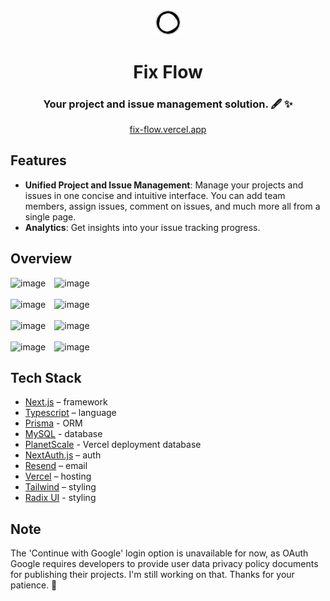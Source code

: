 <div align="center">
<img alt="logo" src="https://raw.githubusercontent.com/nevaehxinyue/fix-flow/main/public/logo2.png" width="40">
<h1 align="center">Fix Flow </h1>
<h3>Your project and issue management solution. 🖋️ ✨</h3>
<a href="https://fix-flow.vercel.app">fix-flow.vercel.app</a>
</div>

## Features
- **Unified Project and Issue Management**: Manage your projects and issues in one concise and intuitive interface. You can add team members, assign issues, comment on issues, and much more all from a single page.
- **Analytics**: Get insights into your issue tracking progress.

## Overview
<div>
<img width="1496" alt="image" src="https://github.com/nevaehxinyue/fix-flow/assets/151484982/7bbad816-098b-4660-a8e6-8d5bd58d5948" style="width: 49%; margin-right: 2%;">
<img width="1475" alt="image" src="https://github.com/nevaehxinyue/fix-flow/assets/151484982/bd88b859-9baf-4ab0-9e83-d350567d6d36" style="width: 49%; ">
</div>
<br/>
<div>
<img width="1496" alt="image" src="https://github.com/nevaehxinyue/fix-flow/assets/151484982/3d02a8f1-6f2e-4cfa-99f2-c4299a036d20" style="width: 49%; margin-right: 2%;">
<img width="1499" alt="image" src="https://github.com/nevaehxinyue/fix-flow/assets/151484982/3599c045-ef8f-494f-8cd6-4f243b046ae3" style="width: 49%; ">
</div>
<br/>
<div>
<img width="1502" alt="image" src="https://github.com/nevaehxinyue/fix-flow/assets/151484982/c51a7b08-a295-4864-a267-3362e6407374" style="width: 49%; margin-right: 2%;">
<img width="1489" alt="image" src="https://github.com/nevaehxinyue/fix-flow/assets/151484982/6a904be4-af6b-4e7d-adc8-ee147098ff19" style="width: 49%; ">
</div>
<br/>
<div>
<img width="1499" alt="image" src="https://github.com/nevaehxinyue/fix-flow/assets/151484982/886cc74c-c26d-4359-a4c3-7cae4557b9eb" style="width: 49%; margin-right: 2%;">
<img width="1501" alt="image" src="https://github.com/nevaehxinyue/fix-flow/assets/151484982/89844ccc-4551-4789-9492-23eed7ed4686" style="width: 49%; ">
</div>




## Tech Stack
- [Next.js](https://nextjs.org/) – framework
- [Typescript](https://www.typescriptlang.org/) – language
- [Prisma](https://prisma.io) - ORM
- [MySQL](https://www.mysql.com/) - database
- [PlanetScale](https://planetscale.com/) - Vercel deployment database
- [NextAuth.js](https://next-auth.js.org/) – auth
- [Resend](https://resend.com) – email
- [Vercel](https://vercel.com/) – hosting
- [Tailwind](https://tailwindcss.com/) – styling
- [Radix UI](https://www.radix-ui.com/) - styling

## Note
The 'Continue with Google' login option is unavailable for now, as OAuth Google requires developers to provide user data privacy policy documents for publishing their projects. I'm still working on that. Thanks for your patience. 💙





